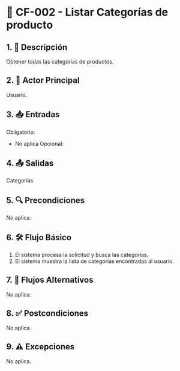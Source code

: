 # 🌟 CF-002 - Listar Categorías de producto

## 1. 🎯 Descripción
Obtener todas las categorías de productos.

## 2. 👤 Actor Principal
Usuario.

## 3. 📥 Entradas
Obligatorio:
* No aplica
Opcional:

## 4. 📤 Salidas
Categorías

## 5. 🔍 Precondiciones
No aplica.

## 6. 🛠️ Flujo Básico
1. El sistema procesa la solicitud y busca las categorías.
2. El sistema muestra la lista de categorías encontradas al usuario.

## 7. 🔄 Flujos Alternativos
No aplica.

## 8. ✅ Postcondiciones
No aplica.

## 9. ⚠️ Excepciones
No aplica.
